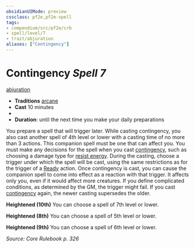 ```yaml
---
obsidianUIMode: preview
cssclass: pf2e,pf2e-spell
tags:
- compendium/src/pf2e/crb
- spell/level/7
- trait/abjuration
aliases: ["Contingency"]
---
```

# Contingency *Spell 7*   
[abjuration](abjuration.md "Abjuration School Trait")  

- **Traditions** [arcane](arcane.md "Arcane Tradition Trait")
- **Cast** 10 minutes 
- 
- **Duration**: until the next time you make your daily preparations

You prepare a spell that will trigger later. While casting contingency, you also cast another spell of 4th level or lower with a casting time of no more than 3 actions. This companion spell must be one that can affect you. You must make any decisions for the spell when you cast [contingency](contingency.md), such as choosing a damage type for [resist energy](resist-energy.md). During the casting, choose a trigger under which the spell will be cast, using the same restrictions as for the trigger of a [Ready](ready.md) action. Once contingency is cast, you can cause the companion spell to come into effect as a reaction with that trigger. It affects only you, even if it would affect more creatures. If you define complicated conditions, as determined by the GM, the trigger might fail. If you cast [contingency](contingency.md) again, the newer casting supersedes the older.

**Heightened (10th)** You can choose a spell of 7th level or lower.

**Heightened (8th)** You can choose a spell of 5th level or lower.

**Heightened (9th)** You can choose a spell of 6th level or lower.

*Source: Core Rulebook p. 326*